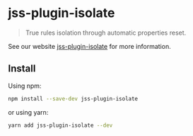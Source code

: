 # jss-plugin-isolate

> True rules isolation through automatic properties reset.

See our website [jss-plugin-isolate](https://cssinjs.org/jss-plugin-isolate?v=v10.0.0-alpha.8) for more information.

## Install

Using npm:

```sh
npm install --save-dev jss-plugin-isolate
```

or using yarn:

```sh
yarn add jss-plugin-isolate --dev
```
